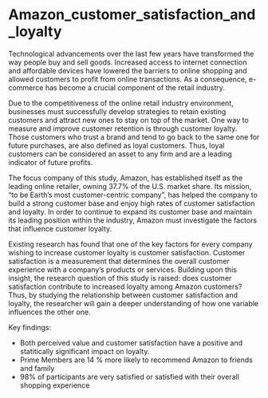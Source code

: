 # Amazon_customer_satisfaction_and_loyalty

  Technological advancements over the last few years have transformed the way people buy and sell goods. Increased access to internet connection and affordable devices have lowered the barriers to online shopping and allowed customers to profit from online transactions. As a consequence, e-commerce has become a crucial component of the retail industry.

  Due to the competitiveness of the online retail industry environment, businesses must successfully develop strategies to retain existing customers and attract new ones to stay on top of the market. One way to measure and improve customer retention is through customer loyalty. Those customers who trust a brand and tend to go back to the same one for future purchases, are also defined as loyal customers. Thus, loyal customers can be considered an asset to any firm and are a leading indicator of future profits.

  The focus company of this study, Amazon, has established itself as the leading online retailer, owning 37.7% of the U.S. market share. Its mission, “to be Earth’s most customer-centric company”, has helped the company to build a strong customer base and enjoy high rates of customer satisfaction and loyalty. In order to continue to expand its customer base and maintain its leading position within the industry, Amazon must investigate the factors that influence customer loyalty.

  Existing research has found that one of the key factors for every company wishing to increase customer loyalty is customer satisfaction. Customer satisfaction is a measurement that determines the overall customer experience with a company’s products or services. Building upon this insight, the research question of this study is raised: does customer satisfaction contribute to increased loyalty among Amazon customers? Thus, by studying the relationship between customer satisfaction and loyalty, the researcher will gain a deeper understanding of how one variable influences the other one.

Key findings:

- Both perceived value and customer satisfaction have a positive and statitically significant impact on loyalty.
-  Prime Members are 14 % more likely to recommend Amazon to friends and family
- 98% of participants are very satisfied or satisfied with their overall shopping experience






  
